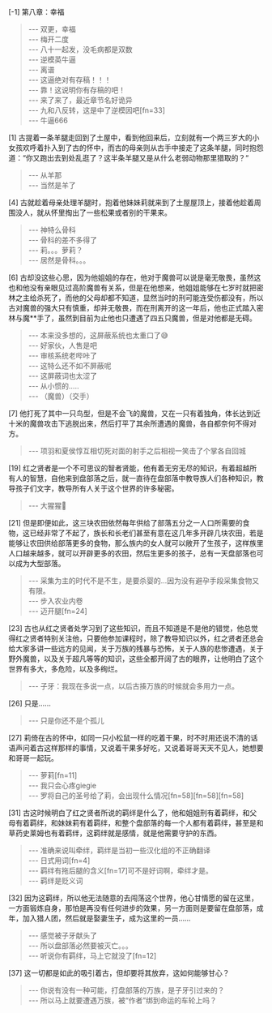 
[-1] 第八章：幸福
>--- 双更，幸福<br>
>--- 梅开二度<br>
>--- 八十一起发，没毛病都是双数<br>
>--- 逆模英牛逼<br>
>--- 离谱<br>
>--- 这逼绝对有存稿！！！<br>
>--- 靠！这说明你有存稿的吧！<br>
>--- 来了来了，最近章节名好诡异<br>
>--- 九和八反转，这是中了逆模因吧[fn=33]<br>
>--- 牛逼666<br>

[1] 古提着一条羊腿走回到了土屋中，看到他回来后，立刻就有一个两三岁大的小女孩欢呼着扑入到了古的怀中，而古的母亲则从古手中接走了这条羊腿，同时抱怨道：“你又跑出去到处乱逛了？这半条羊腿又是从什么老弱动物那里猎取的？“
>--- 从羊那<br>
>--- 当然是羊了<br>

[4] 古就趁着母亲处理羊腿时，抱着他妹妹莉就来到了土屋屋顶上，接着他趁着周围没人，就从怀里掏出了一些松果或者别的干果来。
>--- 神特么骨科<br>
>--- 骨科的差不多得了<br>
>--- 莉。。。萝莉？<br>
>--- 居然是骨科。。。<br>

[6] 古却没这些心思，因为他姐姐的存在，他对于魔兽可以说是毫无敬畏，虽然这也和他没有亲眼见过高阶魔兽有关系，但是在他想来，他姐姐能够在七岁时就把密林之主给杀死了，而他的父母却都不知道，显然当时的刑可能连受伤都没有，所以古对魔兽的强大只有慎重，却并无敬畏，而在刑离开的这一年后，他也正式踏入密林与魔**手了，虽然到目前为止他也只遭遇了四五只魔兽，但是对他都是无碍。
>--- 本来没多想的，这屏蔽系统也太重口了😅<br>
>--- 好家伙，人售是吧<br>
>--- 审核系统老哔咔了<br>
>--- 这特么还不如不屏蔽呢<br>
>--- 这屏蔽词也太涩了<br>
>--- 从小惯的.....<br>
>--- （魔兽）（交手）<br>

[7] 他打死了其中一只鸟型，但是不会飞的魔兽，又在一只有着独角，体长达到近十米的魔兽攻击下逃脱出来，然后打平了其余所遭遇的魔兽，各自都奈何不得对方。
>--- 项羽和夏侯惇互相切死对面的射手之后相视一笑击了个掌各自回城<br>

[19] 红之贤者是一个不可思议的智者贤能，他有着无穷无尽的知识，有着超越所有人的智慧，自他来到盘部落之后，就一直待在盘部落中教导族人们各种知识，教导孩子们文字，教导所有人关于这个世界的许多秘密。
>--- 大猩猩🦍<br>

[21] 但是即便如此，这三块农田依然每年供给了部落五分之一人口所需要的食物，这已经非常了不起了，族长和长老们甚至有意在这几年多开辟几块农田，若是能够让农田供给部落更多的食物，那么族内的女人就可以敞开了生孩子，这样族里人口越来越多，就可以开辟更多的农田，然后生更多的孩子，总有一天盘部落也可以成为大型部落。
>--- 采集为主的时代不是不生，是要杀婴的…因为没有避孕手段采集食物又有限。<br>
>--- 步入农业内卷<br>
>--- 迈开腿[fn=24]<br>

[23] 古也从红之贤者处学习到了这些知识，而且不知道是不是他的错觉，他总觉得红之贤者特别关注他，只要他参加课程时，除了教导知识以外，红之贤者还总会给大家多讲一些远方的见闻，关于万族的残暴与恐怖，关于人族的悲惨遭遇，关于野外魔兽，以及关于超凡等等的知识，这些全都开阔了古的眼界，让他明白了这个世界有多大，多危险，以及多绚烂。
>--- 子牙：我现在多说一点，以后古揍万族的时候就会多用力一点。<br>

[26] 只是……
>--- 只是你还不是个孤儿<br>

[27] 莉倚在古的怀中，如同一只小松鼠一样的吃着干果，时不时用还说不清的话语声问着古这样那样的事情，又说着干果多好吃，又说着哥哥天天不见人，她想要和哥哥一起玩。
>--- 萝莉[fn=11]<br>
>--- 我只会心疼giegie<br>
>--- 罗将自己的圣号给了莉，会出现什么情况[fn=58][fn=58][fn=58]<br>

[31] 古这时候明白了红之贤者所说的羁绊是什么了，他和姐姐刑有着羁绊，和父母有着羁绊，和妹妹莉有着羁绊，和整个盘部落的每一个人都有着羁绊，甚至是和草药史莱姆也有着羁绊，这羁绊就是感情，就是他需要守护的东西。
>--- 准确来说叫牵绊，羁绊是当初一些汉化组的不正确翻译<br>
>--- 日式用词[fn=4]<br>
>--- 羁绊有拖后腿的含义[fn=17]可不是好词啊，牵绊才是。<br>
>--- 羁绊是贬义词<br>

[32] 因为这羁绊，所以他无法随意的去闯荡这个世界，他心甘情愿的留在这里，一方面锻炼自身，那怕是再没有任何进步的效果，另一方面则是要留在盘部落，成年，加入猎人团，然后就是娶妻生子，成为这里的一员……
>--- 感觉被子牙献头了<br>
>--- 所以盘部落必然要被灭亡。。。<br>
>--- 听说你有羁绊，马上它就没了[fn=12]<br>

[37] 这一切都是如此的吸引着古，但却要将其放弃，这如何能够甘心？
>--- 你说有没有一种可能，打盘部落的万族，是子牙引过来的？<br>
>--- 所以马上就要遭遇万族，被“作者”绑到命运的车轮上吗？<br>
